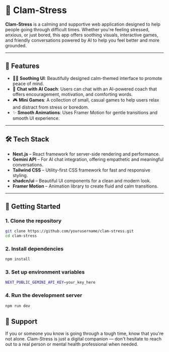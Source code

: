 # 🌿 Clam-Stress

**Clam-Stress** is a calming and supportive web application designed to help people going through difficult times. Whether you're feeling stressed, anxious, or just bored, this app offers soothing visuals, interactive games, and friendly conversations powered by AI to help you feel better and more grounded.

---

## 🌟 Features

- 🧘‍♀️ **Soothing UI**: Beautifully designed calm-themed interface to promote peace of mind.
- 💬 **Chat with AI Coach**: Users can chat with an AI-powered coach that offers encouragement, motivation, and comforting words.
- 🎮 **Mini Games**: A collection of small, casual games to help users relax and distract from stress or boredom.
- ✨ **Smooth Animations**: Uses Framer Motion for gentle transitions and smooth UI experience.

---

## 🛠 Tech Stack

- **Next.js** – React framework for server-side rendering and performance.
- **Gemini API** – For AI chat integration, offering empathetic and meaningful conversations.
- **Tailwind CSS** – Utility-first CSS framework for fast and responsive styling.
- **shadcn/ui** – Beautiful UI components for a clean and modern look.
- **Framer Motion** – Animation library to create fluid and calm transitions.

---

## 🚀 Getting Started

### 1. Clone the repository

```bash
git clone https://github.com/yourusername/clam-stress.git
cd clam-stress
```

### 2. Install dependencies
```bash
npm install
```

### 3. Set up environment variables
```bash
NEXT_PUBLIC_GEMINI_API_KEY=your_key_here
```

### 4. Run the development server
```bash
npm run dev
```

## 💖 Support
If you or someone you know is going through a tough time, know that you're not alone. Clam-Stress is just a digital companion — don't hesitate to reach out to a real person or mental health professional when needed.